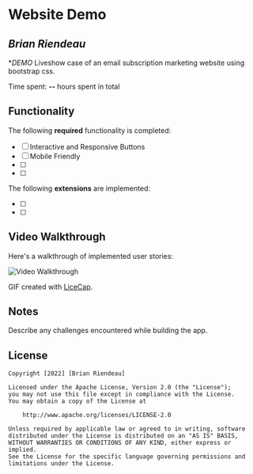 # Website Demo

## *Brian Riendeau*

**DEMO* Liveshow case of an email subscription marketing website using bootstrap css.

Time spent: **--** hours spent in total

## Functionality 

The following **required** functionality is completed:

* [ ] Interactive and Responsive Buttons
* [ ] Mobile Friendly
* [ ] 
* [ ] 

The following **extensions** are implemented:

* [ ] 
* [ ] 

## Video Walkthrough

Here's a walkthrough of implemented user stories:

<img src='http://i.imgur.com/link/to/your/gif/file.gif' title='Video Walkthrough' width='' alt='Video Walkthrough' />

GIF created with [LiceCap](http://www.cockos.com/licecap/).

## Notes

Describe any challenges encountered while building the app.

## License

    Copyright [2022] [Brian Riendeau]

    Licensed under the Apache License, Version 2.0 (the "License");
    you may not use this file except in compliance with the License.
    You may obtain a copy of the License at

        http://www.apache.org/licenses/LICENSE-2.0

    Unless required by applicable law or agreed to in writing, software
    distributed under the License is distributed on an "AS IS" BASIS,
    WITHOUT WARRANTIES OR CONDITIONS OF ANY KIND, either express or implied.
    See the License for the specific language governing permissions and
    limitations under the License.
